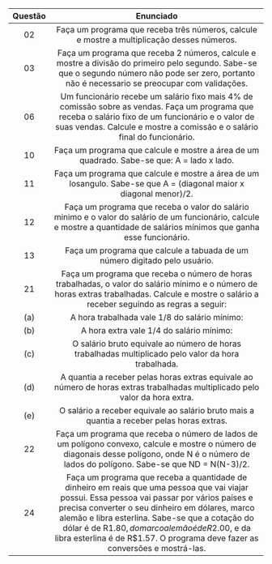 Questão | Enunciado
:---------: | :------:
  02     | Faça um programa que receba três números, calcule e mostre a multiplicação desses números.
  03     | Faça um programa que receba 2 números, calcule e mostre a divisão do primeiro pelo segundo. Sabe-se que o segundo número não pode ser zero, portanto não é necessario se preocupar com validações.
  06     | Um funcionário recebe um salário fixo mais 4% de comissão sobre as vendas. Faça um programa que receba o salário fixo de um funcionário e o valor de suas vendas. Calcule e mostre a comissão e o salário final do funcionário.
 10     | Faça um programa que calcule e mostre a área de um quadrado. Sabe-se que: A = lado x lado.
 11     | Faça um programa que calcule e mostre a área de um losangulo. Sabe-se que A = (diagonal maior x diagonal menor)/2.
 12     | Faça um programa que receba o valor do salário minimo e o valor do salário de um funcionário, calcule e mostre a quantidade de salários mínimos que ganha esse funcionário.
 13     | Faça um programa que calcule a tabuada de um número digitado pelo usuário.
 21     | Faça um programa que receba o número de horas trabalhadas, o valor do salário mínimo e o número de horas extras trabalhadas. Calcule e mostre o salário a receber seguindo as regras a seguir:
 (a)| A hora trabalhada vale 1/8 do salário mínimo:
 (b)| A hora extra vale 1/4 do salário mínimo:
 (c)| O salário bruto equivale ao número de horas trabalhadas multiplicado pelo valor da hora trabalhada.
 (d)| A quantia a receber pelas horas extras equivale ao número de horas extras trabalhadas multiplicado pelo valor da hora extra.
 (e)| O salário a receber equivale ao salário bruto mais a quantia a receber pelas horas extras.
 22     | Faça um programa que receba o número de lados de um polígono convexo, calcule e mostre o número de diagonais desse polígono, onde N é o número de lados do polígono. Sabe-se que ND = N(N-3)/2.
 24     | Faça um programa que receba a quantidade de dinheiro em reais que uma pessoa que vai viajar possui. Essa pessoa vai passar por vários países e precisa converter o seu dinheiro em dólares, marco alemão e libra esterlina. Sabe-se que a cotação do dólar é de R$1.80, do marco alemão é de R$2.00, e da libra esterlina é de R$1.57. O programa deve fazer as conversões e mostrá-las. 

